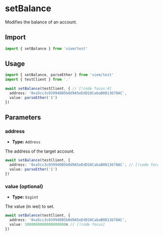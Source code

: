 # setBalance

Modifies the balance of an account.

## Import 

```ts
import { setBalance } from 'viem/test'
```

## Usage

```ts
import { setBalance, parseEther } from 'viem/test'
import { testClient } from '.'
 
await setBalance(testClient, { // [!code focus:4]
  address: '0xa5cc3c03994DB5b0d9A5eEdD10CabaB0813678AC',
  value: parseEther('1')
})
```

## Parameters

### address

- **Type:** `Address`

The address of the target account.

```ts
await setBalance(testClient, {
  address: '0xa5cc3c03994DB5b0d9A5eEdD10CabaB0813678AC', // [!code focus]
  value: parseEther('1')
})
```

### value (optional)

- **Type:** `bigint`

The value (in wei) to set.

```ts
await setBalance(testClient, {
  address: '0xa5cc3c03994DB5b0d9A5eEdD10CabaB0813678AC',
  value: 1000000000000000000n // [!code focus]
})
```